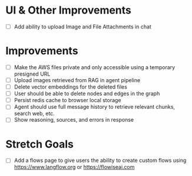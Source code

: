 # UI & Other Improvements

- [ ] Add ability to upload Image and File Attachments in chat

# Improvements

- [ ] Make the AWS files private and only accessible using a temporary presigned URL
- [ ] Upload images retrieved from RAG in agent pipeline
- [ ] Delete vector embeddings for the deleted files
- [ ] User should be able to delete nodes and edges in the graph
- [ ] Persist redis cache to browser local storage
- [ ] Agent should use full message history to retrieve relevant chunks, search web, etc.
- [ ] Show reasoning, sources, and errors in response

# Stretch Goals

- [ ] Add a flows page to give users the ability to create custom flows using https://www.langflow.org or https://flowiseai.com
